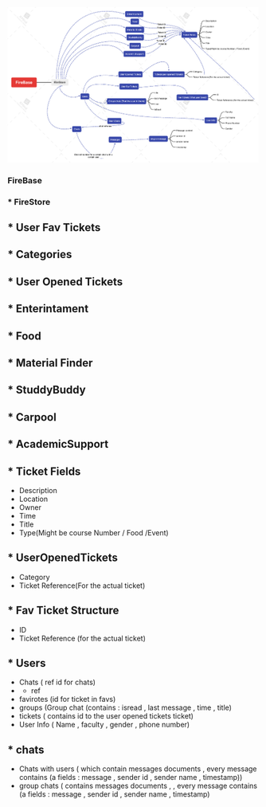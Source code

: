 ![App Stracture Diagram](FireBaseNew.png "FireBase.png Diagram")


### FireBase


### * FireStore

## * User Fav Tickets

## * Categories

## * User Opened Tickets

## * Enterintament

## * Food

## * Material Finder

## * StuddyBuddy

## * Carpool

## * AcademicSupport

## * Ticket Fields
* Description
*	Location
*	Owner
*	Time
*	Title
*	Type(Might be course Number / Food /Event)  


## *	UserOpenedTickets
*	Category
*	Ticket Reference(For the actual ticket)

## * Fav Ticket Structure 
* ID
* Ticket Reference (for the actual ticket)


## * Users
* Chats ( ref id for chats)
* * ref
* favirotes (id for ticket in favs)
* groups (Group chat (contains : isread , last message , time , title)
* tickets ( contains id to the user opened tickets ticket)
* User Info ( Name , faculty , gender , phone number)

## * chats
* Chats with users ( which contain messages documents , every message contains (a fields : message , sender id , sender name , timestamp))
* group chats ( contains messages documents , , every message contains (a fields : message , sender id , sender name , timestamp)



